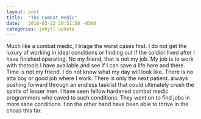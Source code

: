 ```yaml
---
layout: post
title:  "The Combat Medic"
date:   2018-03-22 20:51:58 -0500
categories: jekyll update
---
```

Much like a combat medic, I triage the worst cases first. I do not get the luxury of working in ideal conditions or finding out if the soldior lived after I have finished operating. No my friend, that is not my job. My job is to work with thetools I have available and see if I can save a life here and there. Time is not my friend. I do not know what my day will look like. There is no atta boy or good job where I work. There is only the next patient. always pushing forward through an endless tasklist that could ultimately crush the spirits of lesser men. I have seen fellow hardened combat medic programmers who caved to such conditions. They went on to find jobs in more sane conditions. I on the other hand have been able to thrive in the choas this far.  
